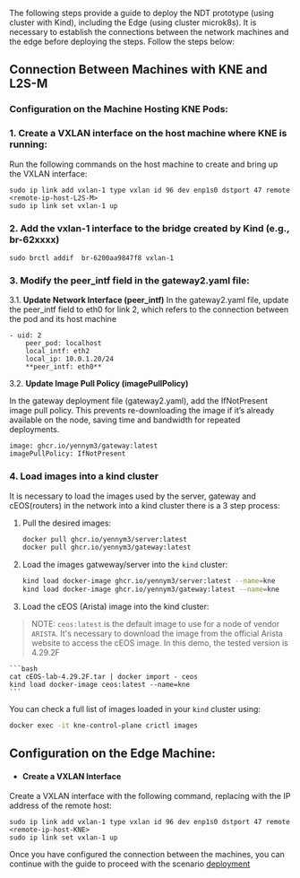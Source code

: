 The following steps provide a guide to deploy the NDT prototype (using cluster with Kind), including the Edge (using cluster microk8s). It is necessary to establish the connections between the network machines and the edge before deploying the steps. Follow the steps below:

## Connection Between Machines with KNE and L2S-M
### Configuration on the Machine Hosting KNE Pods:

### 1. Create a VXLAN interface on the host machine where KNE is running:

Run the following commands on the host machine to create and bring up the VXLAN interface:

```
sudo ip link add vxlan-1 type vxlan id 96 dev enp1s0 dstport 47 remote <remote-ip-host-L2S-M>
sudo ip link set vxlan-1 up
```

### 2. Add the vxlan-1 interface to the bridge created by Kind (e.g., br-62xxxx)
```
sudo brctl addif  br-6200aa9847f8 vxlan-1 
```

### 3. Modify the peer_intf field in the gateway2.yaml file:

3.1.  **Update Network Interface (peer_intf)**
In the gateway2.yaml file, update the peer_intf field to eth0 for link 2, which refers to the connection between the pod and its host machine

```
- uid: 2
    peer_pod: localhost
    local_intf: eth2
    local_ip: 10.0.1.20/24
    **peer_intf: eth0**
```
3.2.  **Update Image Pull Policy (imagePullPolicy)**

In the gateway deployment file (gateway2.yaml), add the IfNotPresent image pull policy. This prevents re-downloading the image if it’s already available on the node, saving time and bandwidth for repeated deployments.
```
image: ghcr.io/yennym3/gateway:latest
imagePullPolicy: IfNotPresent
```
### 4. Load images into a kind cluster
It is necessary to load the images used by the server, gateway and cEOS(routers) in the network into a kind cluster there is a 3 step process:

1. Pull the desired images:

    ```bash
    docker pull ghcr.io/yennym3/server:latest
    docker pull ghcr.io/yennym3/gateway:latest
    ```

2. Load the images gatweway/server into the `kind` cluster:

    ```bash
    kind load docker-image ghcr.io/yennym3/server:latest --name=kne
    kind load docker-image ghcr.io/yennym3/gateway:latest --name=kne
    ```

3. Load the cEOS (Arista) image into the kind cluster:

> NOTE: `ceos:latest` is the default image to use for a node of vendor
> `ARISTA`. It's necessary to download the image from the official Arista website to access the cEOS image. In this demo, the tested version is 4.29.2F

    ```bash
    cat cEOS-lab-4.29.2F.tar | docker import - ceos
    kind load docker-image ceos:latest --name=kne
    ```

You can check a full list of images loaded in your `kind` cluster using:

```bash
docker exec -it kne-control-plane crictl images
```

## Configuration on the Edge Machine:
- #### Create a VXLAN Interface

Create a VXLAN interface with the following command, replacing <remote-ip> with the IP address of the remote host:
```
sudo ip link add vxlan-1 type vxlan id 96 dev enp1s0 dstport 47 remote  <remote-ip-host-KNE>
sudo ip link set vxlan-1 up
```
    
Once you have configured the connection between the machines, you can continue with the guide to proceed with the scenario [deployment](/README.md#scenario-deployment-on-machines-with-kne-and-l2s-m)

